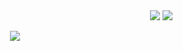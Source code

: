 <div align="right">
  <img style="display: inline-block;" src="https://www.faranevis.com/badge"/>
  <img style="display: inline-block;" src="https://komarev.com/ghpvc/?username=DaveOff&color=ff8739"/>
</div>

<p align="center">
  <a href="#"><img src="https://www.faranevis.com/badge/1.php?op=-55r154r55445455"/></a>
</p>
